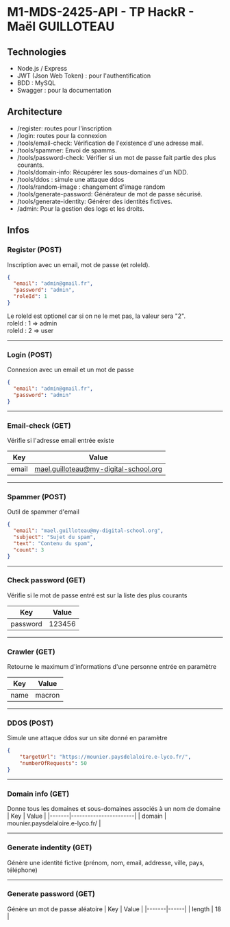 # M1-MDS-2425-API - TP HackR - Maël GUILLOTEAU

## Technologies

- Node.js / Express
- JWT (Json Web Token) : pour l'authentification
- BDD : MySQL
- Swagger : pour la documentation

## Architecture

- /register: routes pour l'inscription
- /login: routes pour la connexion
- /tools/email-check: Vérification de l'existence d'une adresse mail.
- /tools/spammer: Envoi de spamms.
- /tools/password-check: Vérifier si un mot de passe fait partie des plus courants.
- /tools/domain-info: Récupérer les sous-domaines d'un NDD.
- /tools/ddos : simule une attaque ddos
- /tools/random-image : changement d'image random
- /tools/generate-password: Générateur de mot de passe sécurisé.
- /tools/generate-identity: Générer des identités fictives.
- /admin: Pour la gestion des logs et les droits.

## Infos
### Register (POST)
Inscription avec un email, mot de passe (et roleId).
```json
{
  "email": "admin@gmail.fr",
  "password": "admin",
  "roleId": 1
}
```
Le roleId est optionel car si on ne le met pas, la valeur sera "2".  
roleId : 1 => admin  
roleId : 2 => user  

---

### Login (POST)
Connexion avec un email et un mot de passe
```json
{
  "email": "admin@gmail.fr",
  "password": "admin"
}
```

---

### Email-check (GET)
Vérifie si l'adresse email entrée existe

| Key   | Value                              |
|-------|------------------------------------|
| email | mael.guilloteau@my-digital-school.org |

---

### Spammer (POST)
Outil de spammer d'email
```json
{
  "email": "mael.guilloteau@my-digital-school.org",
  "subject": "Sujet du spam",
  "text": "Contenu du spam",
  "count": 3
}
```

---

### Check password (GET)
Vérifie si le mot de passe entré est sur la liste des plus courants

| Key   | Value                              |
|-------|-----------|
| password | 123456 |

---

### Crawler (GET)
Retourne le maximum d'informations d'une personne entrée en paramètre

| Key   | Value     |
|-------|-----------|
| name  | macron |

---

### DDOS (POST)
Simule une attaque ddos sur un site donné en paramètre
```json
{
    "targetUrl": "https://mounier.paysdelaloire.e-lyco.fr/",
    "numberOfRequests": 50
}
```

---

### Domain info (GET)
Donne tous les domaines et sous-domaines associés à un nom de domaine
| Key   | Value     |
|-------|-----------------------|
| domain  | mounier.paysdelaloire.e-lyco.fr/ |

---

### Generate indentity (GET)
Génère une identité fictive (prénom, nom, email, addresse, ville, pays, téléphone)

--- 

### Generate password (GET)
Génère un mot de passe aléatoire
| Key   | Value     |
|-------|------|
| length  | 18 |

